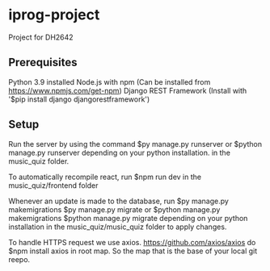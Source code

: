 # iprog-project
Project for DH2642

## Prerequisites
Python 3.9 installed
Node.js with npm (Can be installed from https://www.npmjs.com/get-npm)
Django REST Framework (Install with '$pip install django djangorestframework')

## Setup
Run the server by using the command
  $py manage.py runserver
  or
  $python manage.py runserver
  depending on your python installation.
in the music_quiz folder.

To automatically recompile react, run
  $npm run dev
in the music_quiz/frontend folder

Whenever an update is made to the database, run
  $py manage.py makemigrations
  $py manage.py migrate
  or
  $python manage.py makemigrations
  $python manage.py migrate
  depending on your python installation
in the music_quiz/music_quiz folder to apply changes.

To handle HTTPS request we use axios. 
https://github.com/axios/axios
do $npm install axios in root map. So the map that is the base of your local git 
reepo.
